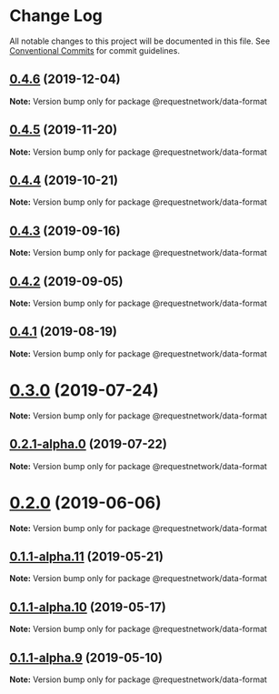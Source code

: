 # Change Log

All notable changes to this project will be documented in this file.
See [Conventional Commits](https://conventionalcommits.org) for commit guidelines.

## [0.4.6](https://github.com/RequestNetwork/requestNetwork/compare/@requestnetwork/data-format@0.4.5...@requestnetwork/data-format@0.4.6) (2019-12-04)

**Note:** Version bump only for package @requestnetwork/data-format





## [0.4.5](https://github.com/RequestNetwork/requestNetwork/compare/@requestnetwork/data-format@0.4.4...@requestnetwork/data-format@0.4.5) (2019-11-20)

**Note:** Version bump only for package @requestnetwork/data-format





## [0.4.4](https://github.com/RequestNetwork/requestNetwork/compare/@requestnetwork/data-format@0.4.3...@requestnetwork/data-format@0.4.4) (2019-10-21)

**Note:** Version bump only for package @requestnetwork/data-format






## [0.4.3](https://github.com/RequestNetwork/requestNetwork/compare/@requestnetwork/data-format@0.4.2...@requestnetwork/data-format@0.4.3) (2019-09-16)

**Note:** Version bump only for package @requestnetwork/data-format





## [0.4.2](https://github.com/RequestNetwork/requestNetwork/compare/@requestnetwork/data-format@0.4.1...@requestnetwork/data-format@0.4.2) (2019-09-05)

**Note:** Version bump only for package @requestnetwork/data-format






## [0.4.1](https://github.com/RequestNetwork/requestNetwork/compare/@requestnetwork/data-format@0.4.0...@requestnetwork/data-format@0.4.1) (2019-08-19)

**Note:** Version bump only for package @requestnetwork/data-format






# [0.3.0](https://github.com/RequestNetwork/requestNetwork/compare/@requestnetwork/data-format@0.1.1-alpha.3...@requestnetwork/data-format@0.3.0) (2019-07-24)

**Note:** Version bump only for package @requestnetwork/data-format





## [0.2.1-alpha.0](https://github.com/RequestNetwork/requestNetwork/compare/@requestnetwork/data-format@0.1.1-alpha.3...@requestnetwork/data-format@0.2.1-alpha.0) (2019-07-22)

**Note:** Version bump only for package @requestnetwork/data-format





# [0.2.0](https://github.com/RequestNetwork/requestNetwork/compare/@requestnetwork/data-format@0.1.1-alpha.3...@requestnetwork/data-format@0.2.0) (2019-06-06)

**Note:** Version bump only for package @requestnetwork/data-format






## [0.1.1-alpha.11](https://github.com/RequestNetwork/requestNetwork/compare/@requestnetwork/data-format@0.1.1-alpha.3...@requestnetwork/data-format@0.1.1-alpha.11) (2019-05-21)

**Note:** Version bump only for package @requestnetwork/data-format






## [0.1.1-alpha.10](https://github.com/RequestNetwork/requestNetwork/compare/@requestnetwork/data-format@0.1.1-alpha.3...@requestnetwork/data-format@0.1.1-alpha.10) (2019-05-17)

**Note:** Version bump only for package @requestnetwork/data-format






## [0.1.1-alpha.9](https://github.com/RequestNetwork/requestNetwork/compare/@requestnetwork/data-format@0.1.1-alpha.3...@requestnetwork/data-format@0.1.1-alpha.9) (2019-05-10)

**Note:** Version bump only for package @requestnetwork/data-format
